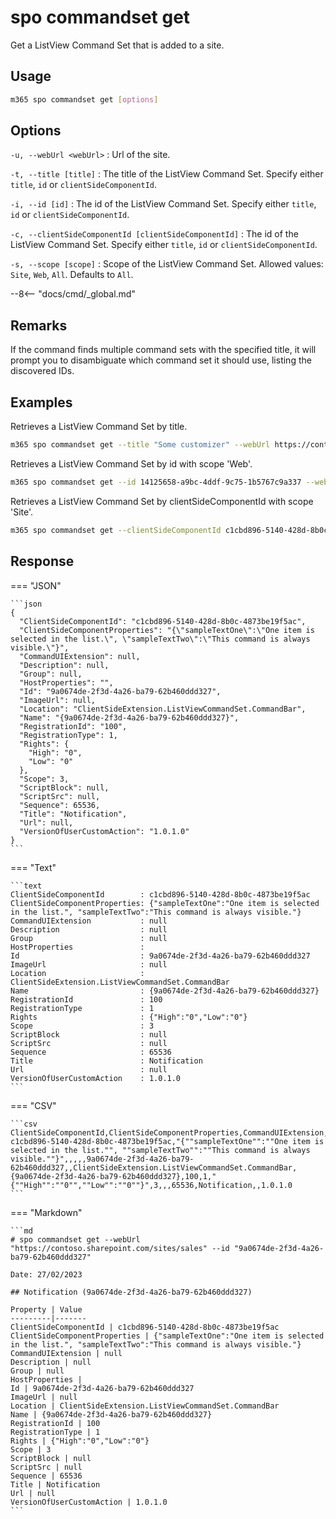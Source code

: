 # spo commandset get

Get a ListView Command Set that is added to a site.

## Usage

```sh
m365 spo commandset get [options]
```

## Options

`-u, --webUrl <webUrl>`
: Url of the site.

`-t, --title [title]`
: The title of the ListView Command Set. Specify either `title`, `id` or `clientSideComponentId`.

`-i, --id [id]`
: The id of the ListView Command Set. Specify either `title`, `id` or `clientSideComponentId`.

`-c, --clientSideComponentId [clientSideComponentId]`
: The id of the ListView Command Set. Specify either `title`, `id` or `clientSideComponentId`.

`-s, --scope [scope]`
: Scope of the ListView Command Set. Allowed values: `Site`, `Web`, `All`. Defaults to `All`.

--8<-- "docs/cmd/_global.md"

## Remarks

If the command finds multiple command sets with the specified title, it will prompt you to disambiguate which command set it should use, listing the discovered IDs.

## Examples

Retrieves a ListView Command Set by title.

```sh
m365 spo commandset get --title "Some customizer" --webUrl https://contoso.sharepoint.com/sites/sales
```

Retrieves a ListView Command Set by id with scope 'Web'.

```sh
m365 spo commandset get --id 14125658-a9bc-4ddf-9c75-1b5767c9a337 --webUrl https://contoso.sharepoint.com/sites/sales -scope Web
```

Retrieves a ListView Command Set by clientSideComponentId with scope 'Site'.

```sh
m365 spo commandset get --clientSideComponentId c1cbd896-5140-428d-8b0c-4873be19f5ac --webUrl https://contoso.sharepoint.com/sites/sales --scope Site
```

## Response

=== "JSON"

    ```json
    {
      "ClientSideComponentId": "c1cbd896-5140-428d-8b0c-4873be19f5ac",
      "ClientSideComponentProperties": "{\"sampleTextOne\":\"One item is selected in the list.\", \"sampleTextTwo\":\"This command is always visible.\"}",
      "CommandUIExtension": null,
      "Description": null,
      "Group": null,
      "HostProperties": "",
      "Id": "9a0674de-2f3d-4a26-ba79-62b460ddd327",
      "ImageUrl": null,
      "Location": "ClientSideExtension.ListViewCommandSet.CommandBar",
      "Name": "{9a0674de-2f3d-4a26-ba79-62b460ddd327}",
      "RegistrationId": "100",
      "RegistrationType": 1,
      "Rights": {
        "High": "0",
        "Low": "0"
      },
      "Scope": 3,
      "ScriptBlock": null,
      "ScriptSrc": null,
      "Sequence": 65536,
      "Title": "Notification",
      "Url": null,
      "VersionOfUserCustomAction": "1.0.1.0"
    }
    ```

=== "Text"

    ```text
    ClientSideComponentId        : c1cbd896-5140-428d-8b0c-4873be19f5ac
    ClientSideComponentProperties: {"sampleTextOne":"One item is selected in the list.", "sampleTextTwo":"This command is always visible."}
    CommandUIExtension           : null
    Description                  : null
    Group                        : null
    HostProperties               :
    Id                           : 9a0674de-2f3d-4a26-ba79-62b460ddd327
    ImageUrl                     : null
    Location                     : ClientSideExtension.ListViewCommandSet.CommandBar
    Name                         : {9a0674de-2f3d-4a26-ba79-62b460ddd327}
    RegistrationId               : 100
    RegistrationType             : 1
    Rights                       : {"High":"0","Low":"0"}
    Scope                        : 3
    ScriptBlock                  : null
    ScriptSrc                    : null
    Sequence                     : 65536
    Title                        : Notification
    Url                          : null
    VersionOfUserCustomAction    : 1.0.1.0
    ```

=== "CSV"

    ```csv
    ClientSideComponentId,ClientSideComponentProperties,CommandUIExtension,Description,Group,HostProperties,Id,ImageUrl,Location,Name,RegistrationId,RegistrationType,Rights,Scope,ScriptBlock,ScriptSrc,Sequence,Title,Url,VersionOfUserCustomAction
    c1cbd896-5140-428d-8b0c-4873be19f5ac,"{""sampleTextOne"":""One item is selected in the list."", ""sampleTextTwo"":""This command is always visible.""}",,,,,9a0674de-2f3d-4a26-ba79-62b460ddd327,,ClientSideExtension.ListViewCommandSet.CommandBar,{9a0674de-2f3d-4a26-ba79-62b460ddd327},100,1,"{""High"":""0"",""Low"":""0""}",3,,,65536,Notification,,1.0.1.0
    ```

=== "Markdown"

    ```md
    # spo commandset get --webUrl "https://contoso.sharepoint.com/sites/sales" --id "9a0674de-2f3d-4a26-ba79-62b460ddd327"

    Date: 27/02/2023

    ## Notification (9a0674de-2f3d-4a26-ba79-62b460ddd327)

    Property | Value
    ---------|-------
    ClientSideComponentId | c1cbd896-5140-428d-8b0c-4873be19f5ac
    ClientSideComponentProperties | {"sampleTextOne":"One item is selected in the list.", "sampleTextTwo":"This command is always visible."}
    CommandUIExtension | null
    Description | null
    Group | null
    HostProperties |
    Id | 9a0674de-2f3d-4a26-ba79-62b460ddd327
    ImageUrl | null
    Location | ClientSideExtension.ListViewCommandSet.CommandBar
    Name | {9a0674de-2f3d-4a26-ba79-62b460ddd327}
    RegistrationId | 100
    RegistrationType | 1
    Rights | {"High":"0","Low":"0"}
    Scope | 3
    ScriptBlock | null
    ScriptSrc | null
    Sequence | 65536
    Title | Notification
    Url | null
    VersionOfUserCustomAction | 1.0.1.0
    ```
